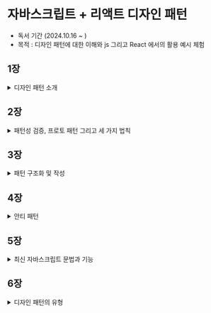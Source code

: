 # 자바스크립트 + 리액트 디자인 패턴

- 독서 기간 (2024.10.16 ~ )
- 목적 : 디자인 패턴에 대한 이해와 js 그리고 React 에서의 활용 예시 체험

## 1장

<details>
  <summary>디자인 패턴 소개</summary>
  
### 디자인 패턴의 역사 
> 디자인 패턴은 기본적으로 건축학에서 유래됐습니다. 의미적으로는 건축을 잘하기 위한 일종의 템플릿이라고 생각할 수 있습니다. 이 의미를 프로그래밍에서도 사용하게 되면서 디자인 패턴이 시작했습니다.

디자인 패턴은 1994년에 GoF(Gang of Four)이라는 4명의 저자가 발표한 책에서 처음 소개되었다. 이 책은 디자인 패턴을 23가지로 분류하였다. 이후 디자인 패턴은 소프트웨어 개발에서 중요한 개념으로 자리잡았다.

### 패턴이란 무엇인가

> 디자인 패턴은 소프트웨어 개발에서 특정 문제를 해결하기 위한 방법을 말한다. 이 방법은 다른 개발자들이 이미 검증된 방법을 사용하여 문제를 해결할 수 있도록 도와준다.

### 디자인 패턴의 장점

- 검증된 솔루션을 제공한다.
- 쉽게 재사용할 수 있다.
- 코드를 이해하기 쉽다.
- 실수를 줄일 수 있다.
- 종합적인 개발 방법론을 제공한다.
- 반복적인 작업을 줄일 수 있다. -> (DRY 원칙)
- 공통 언어를 제공한다. -> 의사소통이 쉬워진다.
- 커뮤니티의 지식을 선순화한다.

### 일상 생활에서의 디자인 패턴

> 리액트에서 공급자 패턴을 사용하면 컴포넌트 트리의 깊은 곳에 있는 컴포넌트에 데이터를 전달할 수 있다. 이 패턴은 리액트에서 매우 일반적으로 사용되는 패턴이다.

예를 들면 인증 정보를 전역적으로 사용하고 싶을 때, context API를 사용하여 인증 정보를 전역적으로 사용할 수 있다. 이러한 패턴은 리액트에서 매우 일반적으로 사용되는 패턴이다.

</details>

## 2장

<details>
  <summary>패턴성 검증, 프로토 패턴 그리고 세 가지 법칙</summary>
  
### 프로토 패턴이란?

> 프로토 패턴이란 새롭게 도입되는(패턴성 검증이 안된) 패턴이라고 생각하면 된다. 이 패턴이 어떻게 패턴성 검증이 이루어지고, 세가지 법칙을 충족해 디자인 패턴으로서 인정받게 되는지 알아보자.

### 패턴성 검증

> 좋은 패턴애는 여러 특징이 있습니다. 물론 모든 것을 갖춰야만 좋은 패턴이라고 할 순 없지만 아래의 특징을 갖고 있다면 좋은 패턴으로 간주할 수 있습니다.

- 특정 문제를 해결하는 방법을 제공한다.
- 확실한 기능만을 말한다.
- 관계를 명확하게 정의한다.

### 세 가지 법칙

> 좋은 패턴이 되지 위해서는 반복되는 현상 또는 문제에서 지속적으로 사용할 수 있어야하합니다. 이를 위해 GoF는 세 가지 법칙을 제시했습니다.

- 좋은 패턴은 어떻게 판단할 수 있는가?
- 좋은 패턴이라고 할 수 있는 이유가 무엇인가?
- 넓은 적용 범위를 갖고 있어 패턴이 될 가치가 있는지? 있다면 어떤 가치가 있는가?

</details>

## 3장

<details>
  <summary>패턴 구조화 및 작성</summary>

### 디자인 패턴의 구조

> 패턴의 작성자는 패턴의 설계, 구현 방법 및 목적을 설명해야 합니다. 크게는 3가지로 구성됩니다.

- 컨텍스트(Context) : 패턴이 적용되는 상황을 설명합니다.
- 집중 목표(System of Forces) : 패턴이 해결하려는 문제를 설명합니다.
- 구성(Configuration) : 패턴의 구조와 구현 방법을 설명합니다.

위의 내용을 통해 구성요소를 정리해보면 다음과 같습니다.

- 이름
- 설명
- 컨텍스트 개요
- 문제 제시
- 해결책 제시

이외로 설계 내용과 구현 방법 그리고 예제 코드등을 제공하면 더욱 좋습니다. 추가적인 내용은 많을 수 있지만, 위늬 내용은 최소한으로 제공해야 합니다.

### 모범 패턴

> 디자인 패턴의 구조와 만들어진 목적을 이해하면 해당 패턴이 필요한 이유에 대해 더 싶게 이해할 수 있습니다.

패턴을 새로 만드는 것은 초기 비용이 많이 들 수 있지만, 그 투자로 얻을 수 있는 것들이 많습니다. 하지만 처음부터 새로 만들기보다는 이미 검증된 패턴을 사용하는 것이 더 좋습니다.

만약 패턴을 사용하는 것 같은 코드를 발견한다면 특징을 메모해 보세요. 이러한 특징을 통해 패턴을 찾아보고 적용해보세요.
(tip: 어떠한 상호작용이나 정해진 규칙이 보이지 않는다면 패턴이 아닐 수 있습니다.)

### 패턴 작성하기

> 디자인 패턴을 직접 개발한다면 일단 잘 만들어진 다른 패턴을 참고해봅시다.

참고로 이미 존재하는 패턴을 활용해서 새로운 패턴을 만들 수도 있습니다. 예를 들면 모듈 패턴을 활용해서 노출 모듈 패턴을 만들 수 있습니다.

하지만 패턴을 만들 떄 아래와 같은 사항들을 고려해야 합니다.

- 얼마나 실용적인가?
- 사용자한테 솔직해야합니다. (이 패턴이 편리하다고 세일즈를 하지 마세요.)
- 독창성이 중요한 것이 아니라, 문제를 해결하는 것이 중요합니다.
- 패턴이 어떤 문제를 해결하는지 명확하게 설명해야 합니다. 이를 위해 훌륭한 예제 코드를 제공해야 합니다.

</details>

## 4장

<details>
  <summary>안티 패턴</summary>
  
### 안티 패턴이란?
  
> 안티 패턴은 디자인 패턴과 반대되는 개념입니다. 안티 패턴은 문제를 해결하는 대신 문제를 악화시키는 방법을 제공합니다. 안티 패턴은 프로젝트를 망가뜨리는 원인이 될 수 있습니다.

안티 패턴은 다음과 같은 특징을 갖습니다.

- 문자 상황에 대한 잘못된 해결책
- 잘못된 패턴을 사용하여 문제를 해결하려는 시도

이를 통해 우리가 배워야할 점은 **올바른 해결책을 찾아야 한다**는 것입니다.

안티패턴을 아는 것은 빠르게 문제점을 파악하고 해결하는데 도움이 됩니다. 안티 패턴을 알고 있다면 이를 피할 수 있습니다.

### 자바스크립트 안티 패턴

> 자바스크립트는 느슨한 타입을 제공하기 떄문에 더욱 안티패턴을 많이 볼 수 있는 것 같습니다. 예시를 통해 알아보겠습니다.

- 전역 컨텍스트에 수많은 변수를 선언하는 것 -> 이는 전역 변수 오염을 일으킬 수 있습니다.
- setTimeout이나 setInterval 에 함수가 아닌 문자열을 전달하는 것 (eval 함수를 사용하는 것과 같은 문제)
- object.prototype을 확장하는 것 (이는 다른 라이브러리와 충돌을 일으킬 수 있습니다.)
- document.createElement를 대신 document.write를 사용하는 것 (https://developer.mozilla.org/en-US/docs/Web/API/Document/write)

</details>

## 5장

<details>
  <summary>최신 자바스크립트 문법과 기능</summary>

### 애플리케이션 분리의 중요성

> 자바스크립트는 모듈이라는 단위로 쪼갤 수 있습니다. 이를 통해 코드를 분리하고 관리할 수 있습니다. 이를 통해 코드의 가독성을 높이고 유지보수를 쉽게 할 수 있습니다.

이전에는 AMD, CommonJS, UMD 등의 모듈 시스템을 사용했지만, 이제는 ES6의 import/export를 사용합니다.

### 모듈 가저오기와 내보내기

> 모듈형 javascript는 의전성을 가진 모듈을 import하여 가져오고, export하여 내보내는 방식을 사용합니다.

```javascript
// math.js
export const sum = (a, b) => a + b;
export const sub = (a, b) => a - b;

// index.js
import { sum, sub } from "./math.js";
console.log(sum(1, 2)); // 3
console.log(sub(1, 2)); // -1
```

- 추가적인 특징으로는 import 문을 사용하면, 기존 변수명과 겹치지 않도록 이름을 변경할 수 있습니다.
- export로 내보내진 모듈은 기본적으로 읽기 전용이기 때문에, 내보내진 모듈을 수정하려고 하면 에러가 발생합니다.

```javascript
import { sum as add, sub as subtract } from "./math.js";
console.log(add(1, 2)); // 3
add = 1; // TypeError: Assignment to constant variable.

// math.js
export const sum = (a, b) => a + b;
export const sub = (a, b) => a - b;
```

### 모듈 객체

> 모듈을 객체로 가져오면 모듈의 모든 내용을 가져올 수 있습니다.

```javascript
// math.js
export const Math = {
  sum: (a, b) => a + b,
  sub: (a, b) => a - b,
};

// index.js
import { Math } from "./math.js";
console.log(Math.sum(1, 2)); // 3
console.log(Math.sub(1, 2)); // -1
```

### 외부 소스 가져오기

> 외부 소스를 가져오는 방법은 다음과 같습니다.

```javascript
// index.js
import { sum } from "https://example.com/math.js";
console.log(sum(1, 2)); // 3
```

### 정적 모듈 가져오기와 동적 모듈 가져오기

> 정적 모듈 가져오기는 import 구문을 사용하여 모듈을 가져오는 것을 말합니다. 반면 동적 모듈 가져오기는 import() 함수를 사용하여 모듈을 가져오는 것을 말합니다.

```javascript
// 정적 모듈 가져오기
import { sum } from "./math.js";

// 동적 모듈 가져오기
import("./math.js").then((math) => {
  console.log(math.sum(1, 2)); // 3
});
```

동적 모듈 가져오기는 코드를 실행하는 시점에 모듈을 가져오기 때문에 필요한 시점에 모듈을 가져올 수 있습니다.
만약 매우 큰 모듈일 경우 초기 로딩 시간을 줄일 수 있습니다. import() 함수는 Promise를 반환하기 때문에 then 메서드를 사용하여 모듈을 가져올 수 있습니다. (async/await도 사용 가능)

### 사용자 상호작용에 따라 가져오기 (ex 화면에 보이면 가져오기)

> 사용자 상호작용에 따라 모듈을 가져오는 방법은 다음과 같습니다.

```javascript
// index.js
document.getElementById("button").addEventListener("click", async () => {
  const math = await import("./math.js");
  console.log(math.sum(1, 2)); // 3
});

// 화면에 보일때 가져오기 (IntersectionObserver)

const observer = new IntersectionObserver((entries) => {
  entries.forEach((entry) => {
    if (entry.isIntersecting) {
      import("./math.js").then((math) => {
        console.log(math.sum(1, 2)); // 3
      });
    }
  });
});
```

### 모듈 사용의 장점

- 한 번에 필요한 모듈만 가져올 수 있습니다.
- 코드를 분리하여 재사용할 수 있습니다.
- 자동으로 지연 로딩을 지원합니다.
- 네임스페이스 충돌을 방지합니다.
- 사용하지 않는 코드를 제거할 수 있습니다. (트리 쉐이킹, 번들러를 통해 사용하지 않는 코드를 제거)

### 생성자, getter, setter를 가진 클래스

> ES6에서는 클래스를 사용하여 객체를 생성할 수 있습니다. 클래스는 생성자, getter, setter를 가질 수 있습니다.

```javascript
class Person {
  // 생성자 -> 객체를 생성할 때 호출되는 메서드, 객체의 초기화를 담당(변수 정의)
  constructor(name) {
    this.name = name;
  }

  // getter
  get name() {
    return this._name;
  }

  // setter
  set name(value) {
    this._name = value;
  }
}

const person = new Person("John");
console.log(person.name); // John
person.name = "Jane";
console.log(person.name); // Jane
```

이외로 클래스는 상속을 지원하고, 정적 메서드, 인스턴스 메서드, 비공개 필드를 지원합니다.

- 상속 : extends 키워드를 사용하여 상속을 받을 수 있습니다. (super 키워드를 사용하여 부모 클래스의 메서드를 호출할 수 있습니다.)
- 정적 메서드 : static 키워드를 사용하여 정적 메서드를 정의할 수 있습니다.
- 인스턴스 메서드 : 클래스 내부에 메서드를 정의하면 인스턴스 메서드가 됩니다.
- 비공개 필드 : # 키워드를 사용하여 비공개 필드를 정의할 수 있습니다.

</details>

## 6장

<details>
  <summary>디자인 패턴의 유형</summary>

### 배경

> 디자인 패턴은 크게 생성 패턴, 구조 패턴, 행동 패턴으로 나눌 수 있습니다. 이 책에서는 이 세 가지 유형을 다룹니다.

### 생성 패턴

> 생성 패턴은 객체를 생성하는 방법을 다룹니다. 생성 패턴은 객체를 생성하는 방법을 추상화하여 객체를 생성하는 방법을 다양하게 제공합니다.

- 생성자 패턴(Constructor Pattern)
- 팩토리 패턴(Factory Pattern)
- 추상 팩토리 패턴(Abstract Factory Pattern)
- 빌더 패턴(Builder Pattern)
- 프로토타입 패턴(Prototype Pattern)
- 싱글턴 패턴(Singleton Pattern)

### 구조 패턴

> 구조 패턴은 객체와 클래스를 조합하여 더 큰 구조를 만드는 방법을 다룹니다. 구조 패턴은 객체와 클래스를 조합하여 더 큰 구조를 만드는 방법을 추상화하여 제공합니다.

- 어댑터 패턴(Adapter Pattern)
- 브릿지 패턴(Bridge Pattern)
- 데코레이터 패턴(Decorator Pattern)
- 퍼사드 패턴(Facade Pattern)
- 플라이웨이트 패턴(Flyweight Pattern)
- 프록시 패턴(Proxy Pattern)

### 행동 패턴

> 행동 패턴은 객체 간의 상호작용을 다룹니다. 행동 패턴은 객체 간의 상호작용을 추상화하여 제공합니다.

- 이터레이터 패턴(Iterator Pattern)
- 중재자 패턴(Mediator Pattern)
- 관찰자 패턴(Observer Pattern)
- 방문자 패턴(Visitor Pattern)

### 디자인 패턴의 분류

> GoF 디자인 패턴 23가지를 생성 패턴, 구조 패턴, 행동 패턴으로 분류하면 다음과 같습니다.

<!-- 표로 설명 패턴이름 / 패턴 종류(생성, 구조, 행동) / 기반 (클래스, 객체) / 설명 -->

| 패턴 이름                | 패턴 종류 | 기반   | 설명                                                                                                        |
| ------------------------ | --------- | ------ | ----------------------------------------------------------------------------------------------------------- |
| 팩토리 메서드            | 생성      | 클래스 | 인터페이스를 통해 객체를 생성하는 방법을 제공합니다.                                                        |
| 추상 팩토리              | 생성      | 객체   | 구체적인 클래스를 지정하지 않고 여러 클래스가 상속받은 인터페이스를 통해 객체를 생성하는 방법을 제공합니다. |
| 빌더                     | 생성      | 객체   | 객체 생성과 내부 구현을 분리하여 항상 같은 객체 생성을 보장하는 방법을 제공합니다.                          |
| 프로토타입               | 생성      | 객체   | 객체를 복사하여 새로운 객체를 생성하는 방법을 제공합니다.                                                   |
| 싱글턴                   | 생성      | 클래스 | 객체를 하나만 생성하여 전역적으로 사용하는 방법을 제공합니다.                                               |
| ---                      | ---       | ---    | ---                                                                                                         |
| 어댑터                   | 구조      | 클래스 | 호환되지 않는 인터페이스를 호환되는 인터페이스로 변환하는 방법을 제공합니다.                                |
| 브릿지                   | 구조      | 객체   | 추상화와 구현을 분리하여 두 개의 계층을 독립적으로 확장하는 방법을 제공합니다.                              |
| 데코레이터               | 구조      | 객체   | 객체에 새로운 기능을 추가하는 방법을 제공합니다.                                                            |
| 퍼사드                   | 구조      | 객체   | 전체 시스템의 복잡성을 감추고 간단한 인터페이스를 제공하는 방법을 제공합니다.                               |
| 플라이웨이트             | 구조      | 객체   | 객체를 공유하여 메모리 사용을 최적화하는 방법을 제공합니다.                                                 |
| 프록시                   | 구조      | 객체   | 실제 객체를 대신하여 대체 객체를 제공하는 방법을 제공합니다.                                                |
| 컴포지트                 | 구조      | 객체   | 합친 상태 이상의 효과를 제공하는 방법을 제공합니다.                                                         |
| ---                      | ---       | ---    | ---                                                                                                         |
| 인터프리터               | 행동      | 클래스 | 문법 규칙을 해석하여 실행하는 방법을 제공합니다.                                                            |
| 템플릿 메서드            | 행동      | 클래스 | 상위 클래스에서 구조를 정의하고 하위 클래스에서 구체적인 내용을 구현하는 방법을 제공합니다.                 |
| 체인 오브 리스폰시빌리티 | 행동      | 객체   | 요청을 처리할 수 있는 객체를 연결하여 요청을 처리하는 방법을 제공합니다.                                    |
| 커멘드                   | 행동      | 객체   | 요청을 객체로 캡슐화하여 요청을 처리하는 방법을 제공합니다.                                                 |
| 이터레이터               | 행동      | 객체   | 객체의 요소를 순서대로 접근하는 방법을 제공합니다.                                                          |
| 중재자                   | 행동      | 객체   | 객체 간의 상호작용을 중재하여 객체 간의 결합도를 낮추는 방법을 제공합니다.                                  |
| 관찰자                   | 행동      | 객체   | 객체의 상태 변화를 관찰하여 상태 변화에 따라 객체를 갱신하는 방법을 제공합니다.                             |
| 상태                     | 행동      | 객체   | 객체의 상태에 따라 객체의 행동을 변경하는 방법을 제공합니다.                                                |
| 전략                     | 행동      | 객체   | 알고리즘을 캡슐화하여 동적으로 변경하는 방법을 제공합니다.                                                  |
| 방문자                   | 행동      | 객체   | 객체의 구조와 기능을 분리하여 기능을 추가하는 방법을 제공합니다.                                            |

</details>
